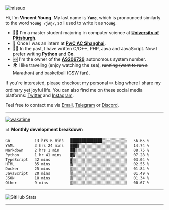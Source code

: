 <p align="left"> <img src="https://komarev.com/ghpvc/?username=missuo&label=Profile%20views&color=0e75b6&style=flat" alt="missuo" /> </p>


Hi, I'm **Vincent Young**. My last name is **`Yang`**, which is pronounced similarly to the word **`Young /jʌŋ/`**, so I used to write it as **`Young`**. 

-  👨‍🎓 I'm a master student majoring in computer science at [**University of Pittsburgh**](https://www.pitt.edu).
-  💼 Once I was an intern at **[PwC AC Shanghai](https://www.linkedin.com/company/pwc-ac-shanghai/)**.
-  👨‍💻 In the past, I have written C/C++, PHP, Java and JavaScript. Now I prefer writing **Python** and **Go**.
-  🆕 I'm the owner of the **[AS206729](https://bgp.tools/AS206729)** autonomous system number.
-  🌍 I like traveling (enjoy watching the sea), ~~running (want to run a Marathon)~~ and basketball (GSW fan).

If you're interested, please checkout my personal [✏️ blog](https://missuo.me/) where I share my ordinary yet joyful life. You can also find me on these social media platforms: [Twitter](https://twitter.com/m1ssuo) and [Instagram](https://www.instagram.com/m1ssuo).

Feel free to contact me via <a href="mailto:i@yyt.moe">Email</a>, [Telegram](https://t.me/missuo) or [Discord](https://discordapp.com/users/missuo#7448).

-------

[![wakatime](https://wakatime.com/badge/user/c13cd961-40ca-417a-afb6-1f9ea8ac295c.svg)](https://wakatime.com/@missuo)

📊 **Monthly development breakdown**
<!--START_SECTION:waka-->

```txt
Go           13 hrs 6 mins   ██████████████░░░░░░░░░░░   56.65 %
YAML         3 hrs 24 mins   ███▓░░░░░░░░░░░░░░░░░░░░░   14.74 %
Markdown     2 hrs 1 min     ██▒░░░░░░░░░░░░░░░░░░░░░░   08.75 %
Python       1 hr 41 mins    █▓░░░░░░░░░░░░░░░░░░░░░░░   07.28 %
TypeScript   42 mins         ▓░░░░░░░░░░░░░░░░░░░░░░░░   03.04 %
HTML         35 mins         ▓░░░░░░░░░░░░░░░░░░░░░░░░   02.55 %
Docker       25 mins         ▒░░░░░░░░░░░░░░░░░░░░░░░░   01.84 %
JavaScript   20 mins         ▒░░░░░░░░░░░░░░░░░░░░░░░░   01.49 %
JSON         18 mins         ▒░░░░░░░░░░░░░░░░░░░░░░░░   01.34 %
Other        9 mins          ▒░░░░░░░░░░░░░░░░░░░░░░░░   00.67 %
```

<!--END_SECTION:waka-->

-------

![GitHub Stats](https://github-readme-stats-opal-alpha-76.vercel.app/api?username=missuo&show_icons=true&theme=transparent)

-------

